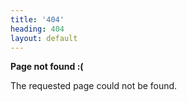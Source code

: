 ```yaml
---
title: '404'
heading: 404
layout: default
---
```


**Page not found :(**

The requested page could not be found.
